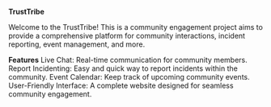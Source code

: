 **TrustTribe**

Welcome to the TrustTribe! This is a community engagement project aims to provide a comprehensive platform for community interactions, incident reporting, event management, and more.

**Features**
Live Chat: Real-time communication for community members.
Report Incidenting: Easy and quick way to report incidents within the community.
Event Calendar: Keep track of upcoming community events.
User-Friendly Interface: A complete website designed for seamless community engagement.
